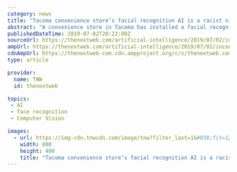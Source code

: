```yaml
---
category: news
title: "Tacoma convenience store’s facial recognition AI is a racist nightmare"
abstract: "A convenience store in Tacoma has installed a facial recognition security system to deny customers entry unless they’re approved by an AI. This news has likely been well-received by the city’s ..."
publishedDateTime: 2019-07-02T20:22:00Z
sourceUrl: https://thenextweb.com/artificial-intelligence/2019/07/02/inconvenience-store-tacoma-shops-facial-recognition-ai-is-a-racist-nightmare/
ampUrl: https://thenextweb.com/artificial-intelligence/2019/07/02/inconvenience-store-tacoma-shops-facial-recognition-ai-is-a-racist-nightmare/amp/
cdnAmpUrl: https://thenextweb-com.cdn.ampproject.org/c/s/thenextweb.com/artificial-intelligence/2019/07/02/inconvenience-store-tacoma-shops-facial-recognition-ai-is-a-racist-nightmare/amp/
type: article

provider:
  name: TNW
  id: thenextweb

topics:
 - AI
 - face recognition
 - Computer Vision

images:
  - url: https://img-cdn.tnwcdn.com/image/tnw?filter_last=1&#038;fit=1280%2C640&#038;url=https%3A%2F%2Fcdn0.tnwcdn.com%2Fwp-content%2Fblogs.dir%2F1%2Ffiles%2F2019%2F07%2Ffacialrecognition.jpg&#038;signature=e4a2eeaf457af0eebe6162909d567d1e
    width: 800
    height: 400
    title: "Tacoma convenience store’s facial recognition AI is a racist nightmare"
---
```

